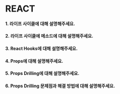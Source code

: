 # REACT

#### 1. 라이프 사이클에 대해 설명해주세요. 

#### 2. 라이프 사이클에 메소드에 대해 설명해주세요.

#### 3. React Hooks에 대해 설명해주세요. 

#### 4. Props에 대해 설명해주세요.

#### 5. Props Drilling에 대해 설명해주세요.

#### 6. Props Drilling 문제점과 해결 방법에 대해 설명해주세요.

